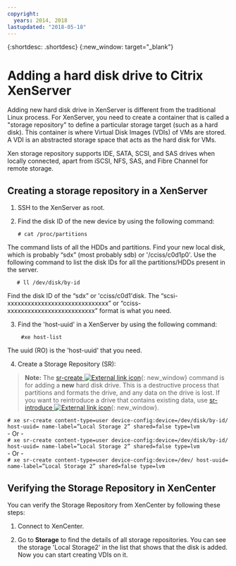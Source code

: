 ```yaml
---
copyright:
  years: 2014, 2018
lastupdated: "2018-05-18"
---
```


{:shortdesc: .shortdesc}
{:new_window: target="_blank"}

# Adding a hard disk drive to Citrix XenServer

Adding new hard disk drive in XenServer is different from the traditional Linux process. For XenServer, you need to create a container that is called a "storage repository" to define a particular storage target (such as a hard disk). This container is where Virtual Disk Images (VDIs) of VMs are stored. A VDI is an abstracted storage space that acts as the hard disk for VMs.

Xen storage repository supports IDE, SATA, SCSI, and SAS drives when locally connected, apart from iSCSI, NFS, SAS, and Fibre Channel for remote storage.

## Creating a storage repository in a XenServer

1. SSH to the XenServer as root.

2. Find the disk ID of the new device by using the following command:

       # cat /proc/partitions

  The command lists of all the HDDs and partitions. Find your new local disk, which is probably “sdx” (most probably sdb) or '/cciss/c0d1p0'. Use the following command to list the disk IDs for all the partitions/HDDs present in the server.

       # ll /dev/disk/by-id

  Find the disk ID of the “sdx” or 'cciss/c0d1'disk. The “scsi-xxxxxxxxxxxxxxxxxxxxxxxxxxxxxx” or “cciss-xxxxxxxxxxxxxxxxxxxxxxxxxx” format is what you need.

3. Find the 'host-uuid' in a XenServer by using the following command:

        #xe host-list

  The uuid (RO) is the 'host-uuid' that you need.

4. Create a Storage Repository (SR):

  > **Note:** The [sr-create ![External link icon](../../icons/launch-glyph.svg "External link icon")](http://support.citrix.com/article/CTX121313){: new_window} command is for adding a **new** hard disk drive. This is a destructive process that partitions and formats the drive, and any data on the drive is lost. If you want to reintroduce a drive that contains existing data, use [sr-introduce ![External link icon](../../icons/launch-glyph.svg "External link icon")](http://support.citrix.com/article/CTX121896){: new_window}.

  `# xe sr-create content-type=user device-config:device=/dev/disk/by-id/ host-uuid= name-label=”Local Storage 2” shared=false type=lvm`<br/>
  \- Or -<br/>
  `# xe sr-create content-type=user device-config:device=/dev/disk/by-id/ host-uuid= name-label=”Local Storage 2” shared=false type=lvm`<br/>
  \- Or -<br/>
  `# xe sr-create content-type=user device-config:device=/dev/ host-uuid= name-label=”Local Storage 2” shared=false type=lvm`

## Verifying the Storage Repository in XenCenter

You can verify the Storage Repository from XenCenter by following these steps:

1. Connect to XenCenter.

2. Go to **Storage** to find the details of all storage repositories. You can see the storage 'Local Storage2' in the list that shows that the disk is added. Now you can start creating VDIs on it.
